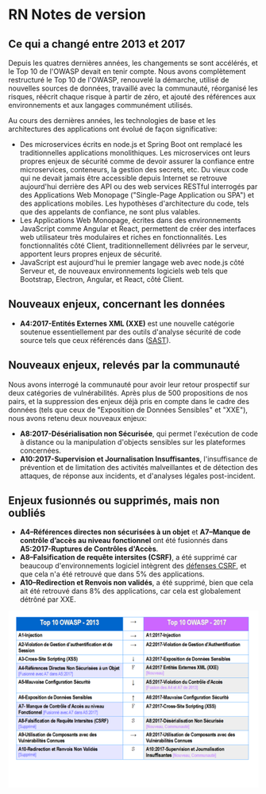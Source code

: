 # RN Notes de version

## Ce qui a changé entre 2013 et 2017

Depuis les quatres dernières années, les changements se sont accélérés, et le Top 10 de l'OWASP devait en tenir compte. Nous avons complètement restructuré le Top 10 de l'OWASP, renouvelé la démarche, utilisé de nouvelles sources de données, travaillé avec la communauté, réorganisé les risques, réécrit chaque risque à partir de zéro, et ajouté des références aux environnements et aux langages communément utilisés.

Au cours des dernières années, les technologies de base et les architectures des applications ont évolué de façon significative:

* Des microservices écrits en node.js et Spring Boot ont remplacé les traditionnelles applications monolithiques. Les microservices ont leurs propres enjeux de sécurité comme de devoir assurer la confiance entre microservices, conteneurs, la gestion des secrets, etc. Du vieux code qui ne devait jamais être accessible depuis Internet se retrouve aujourd'hui derrière des API ou des web services RESTful interrogés par des Applications Web Monopage ("Single-Page Application ou SPA") et des applications mobiles. Les hypothèses d'architecture du code, tels que des appelants de confiance, ne sont plus valables.
* Les Applications Web Monopage, écrites dans des environnements JavaScript comme Angular et React, permettent de créer des interfaces web utilisateur très modulaires et riches en fonctionnalités. Les fonctionnalités côté Client, traditionnellement délivrées par le serveur, apportent leurs propres enjeux de sécurité.
* JavaScript est aujourd'hui le premier langage web avec node.js côté Serveur et, de nouveaux environnements logiciels web tels que Bootstrap, Electron, Angular, et React, côté Client.

## Nouveaux enjeux, concernant les données

* **A4:2017-Entités Externes XML (XXE)** est une nouvelle catégorie soutenue essentiellement par des outils d'analyse sécurité de code source tels que ceux référencés dans ([SAST](https://www.owasp.org/index.php/Source_Code_Analysis_Tools)).

## Nouveaux enjeux, relevés par la communauté

Nous avons interrogé la communauté pour avoir leur retour prospectif sur deux catégories de vulnérabilités. Après plus de 500 propositions de nos pairs, et la suppression des enjeux déjà pris en compte dans le cadre des données (tels que ceux de "Exposition de Données Sensibles" et "XXE"), nous avons retenu deux nouveaux enjeux: 

* **A8:2017-Désérialisation non Sécurisée**, qui permet l'exécution de code à distance ou la manipulation d'objects sensibles sur les plateformes concernées.
* **A10:2017-Supervision et Journalisation Insuffisantes**, l'insuffisance de prévention et de limitation des activités malveillantes et de détection des attaques, de réponse aux incidents, et d'analyses légales post-incident.

## Enjeux fusionnés ou supprimés, mais non oubliés

* **A4–Références directes non sécurisées à un objet** et **A7–Manque de contrôle d’accès au niveau fonctionnel** ont été fusionnés dans **A5:2017-Ruptures de Contrôles d'Accès**.
* **A8–Falsification de requête intersites (CSRF)**, a été supprimé car beaucoup d'environnements logiciel intègrent des [défenses CSRF](https://www.owasp.org/index.php/Cross-Site_Request_Forgery_(CSRF)), et que cela n'a été retrouvé que dans 5% des applications.
* **A10–Redirection et Renvois non validés**, a été supprimé, bien que cela ait été retrouvé dans 8% des applications, car cela est globalement détrôné par XXE.

![0x06-release-notes-1](images/0x06-release-notes-3fr.png)
